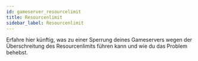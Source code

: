 ```yaml
---
id: gameserver_resourcelimit
title: Resourcenlimit
sidebar_label: Resourcenlimit
---
```


Erfahre hier künftig, was zu einer Sperrung deines Gameservers wegen der Überschreitung des Resourcenlimits führen kann und wie du das Problem behebst.
